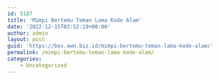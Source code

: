 ```yaml
---
id: 5187
title: 'Mimpi Bertemu Teman Lama Kode Alam'
date: '2022-12-15T03:52:19+00:00'
author: admin
layout: post
guid: 'https://bos.awn.biz.id/mimpi-bertemu-teman-lama-kode-alam/'
permalink: /mimpi-bertemu-teman-lama-kode-alam/
categories:
    - Uncategorized
---
```


